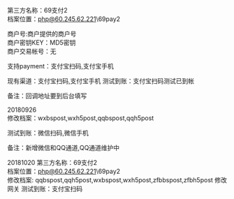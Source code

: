 第三方名称：69支付2  
档案位置：php@60.245.62.221\69pay2  
 
商户号:商户提供的商户号  
商户密钥KEY：MD5密钥  
商户交易帐号：无
 
支持payment：支付宝扫码,支付宝手机 
 
现有渠道：支付宝扫码,支付宝手机
测试到账：支付宝扫码测试已到帐  
 
备注：回调地址要到后台填写  
 
20180926  
修改档案：wxbspost,wxh5post,qqbspost,qqh5post  
 
测试到账：微信扫码,微信手机  
 
备注：新增微信和QQ通道,QQ通道维护中  

20181020
第三方名称：69支付2  
档案位置：php@60.245.62.221\69pay2  
修改档案: qqbspost,qqh5post,wxbspost,wxh5post,zfbbspost,zfbh5post
修改网关
测试到账：支付宝扫码